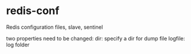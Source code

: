 # redis-conf
Redis configuration files, slave, sentinel

two properties need to be changed:
dir: specify a dir for dump file
logfile: log folder 
